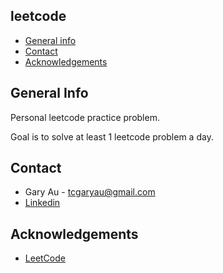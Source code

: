 ## leetcode
* [General info](#general-info)
* [Contact](#contact)
* [Acknowledgements](#acknowledgements)

## General Info
Personal leetcode practice problem.

Goal is to solve at least 1 leetcode problem a day.

## Contact
* Gary Au - tcgaryau@gmail.com
* <a href="https://www.linkedin.com/in/tcgaryau/">Linkedin</a> 

## Acknowledgements
* <a href="https://leetcode.com/">LeetCode</a>
